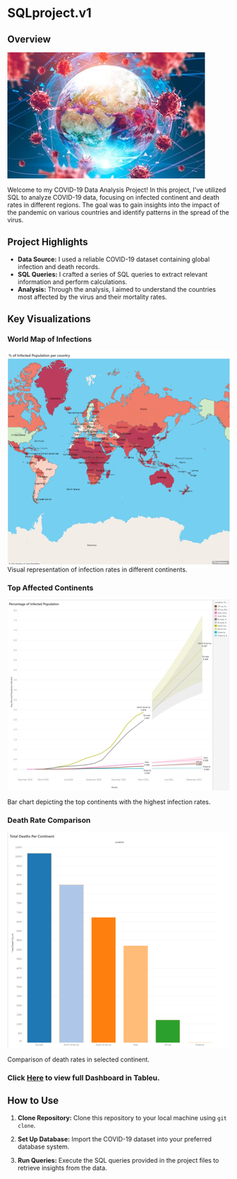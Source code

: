 # SQLproject.v1



## Overview
![](https://github.com/EmmaWih/SQLprojectV1/blob/main/covid%20image.jpg)


Welcome to my COVID-19 Data Analysis Project! In this project, I've utilized SQL to analyze COVID-19 data, focusing on infected continent and death rates in different regions. The goal was to gain insights into the impact of the pandemic on various countries and identify patterns in the spread of the virus.

## Project Highlights

- **Data Source:** I used a reliable COVID-19 dataset containing global infection and death records.
- **SQL Queries:** I crafted a series of SQL queries to extract relevant information and perform calculations.
- **Analysis:** Through the analysis, I aimed to understand the countries most affected by the virus and their mortality rates.

## Key Visualizations

### World Map of Infections

![](https://github.com/EmmaWih/SQLprojectV1/blob/main/Map%20of%20Infections.png)
Visual representation of infection rates in different continents.


### Top Affected Continents

![](https://github.com/EmmaWih/SQLprojectV1/blob/main/Top%20Affected%20Continents.png)

Bar chart depicting the top continents with the highest infection rates.


### Death Rate Comparison

![](https://github.com/EmmaWih/SQLprojectV1/blob/main/DeathRate.png)

 Comparison of death rates in selected continent.



 ### Click [Here](https://public.tableau.com/app/profile/emmanuel.wih/viz/CovidDashboardProject_16912719359670/Dashboard1?publish=yes) to view full Dashboard in Tableu.


## How to Use

1. **Clone Repository:** Clone this repository to your local machine using `git clone`.

2. **Set Up Database:** Import the COVID-19 dataset into your preferred database system.

3. **Run Queries:** Execute the SQL queries provided in the project files to retrieve insights from the data.


